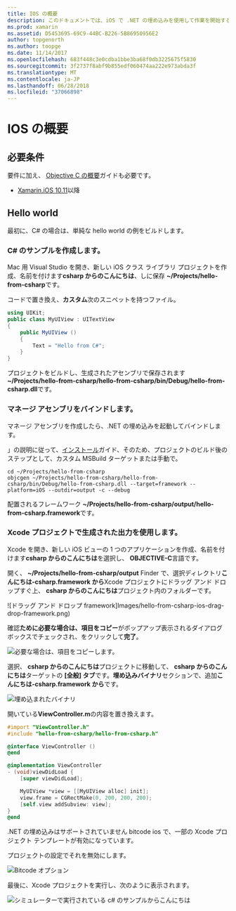```yaml
---
title: IOS の概要
description: このドキュメントでは、iOS で .NET の埋め込みを使用して作業を開始する方法について説明します。 要件について説明し、マネージ アセンブリをバインドし、Xcode プロジェクトで、出力を使用する方法をデモンストレーションするサンプル アプリを表示します。
ms.prod: xamarin
ms.assetid: D5453695-69C9-44BC-B226-5B86950956E2
author: topgenorth
ms.author: toopge
ms.date: 11/14/2017
ms.openlocfilehash: 683f448c3e0cdba1bbe3ba68f0db3225675f5830
ms.sourcegitcommit: 3f2737f8abf9b855edf060474aa222e973abda3f
ms.translationtype: MT
ms.contentlocale: ja-JP
ms.lasthandoff: 06/28/2018
ms.locfileid: "37066898"
---
```

# <a name="getting-started-with-ios"></a>IOS の概要

## <a name="requirements"></a>必要条件

要件に加え、 [Objective C の概要](~/tools/dotnet-embedding/get-started/objective-c/index.md)ガイドも必要です。

* [Xamarin.iOS 10.11](https://visualstudio.microsoft.com/xamarin/)以降

## <a name="hello-world"></a>Hello world

最初に、C# の場合は、単純な hello world の例をビルドします。

### <a name="create-c-sample"></a>C# のサンプルを作成します。

Mac 用 Visual Studio を開き、新しい iOS クラス ライブラリ プロジェクトを作成、名前を付けます**csharp からのこんにちは**、しに保存 **~/Projects/hello-from-csharp**です。

コードで置き換え、**カスタム**次のスニペットを持つファイル。

```csharp
using UIKit;
public class MyUIView : UITextView
{
    public MyUIView ()
    {
        Text = "Hello from C#";
    }
}
```

プロジェクトをビルドし、生成されたアセンブリで保存されます **~/Projects/hello-from-csharp/hello-from-csharp/bin/Debug/hello-from-csharp.dll**です。

### <a name="bind-the-managed-assembly"></a>マネージ アセンブリをバインドします。

マネージ アセンブリを作成したら、.NET の埋め込みを起動してバインドします。

」の説明に従って、[インストール](~/tools/dotnet-embedding/get-started/install/install.md)ガイド、そのため、プロジェクトのビルド後のステップとして、カスタム MSBuild ターゲットまたは手動で。

```shell
cd ~/Projects/hello-from-csharp
objcgen ~/Projects/hello-from-csharp/hello-from-csharp/bin/Debug/hello-from-csharp.dll --target=framework --platform=iOS --outdir=output -c --debug
```

配置されるフレームワーク **~/Projects/hello-from-csharp/output/hello-from-csharp.framework**です。

### <a name="use-the-generated-output-in-an-xcode-project"></a>Xcode プロジェクトで生成された出力を使用します。

Xcode を開き、新しい iOS ビューの 1 つのアプリケーションを作成、名前を付けます**csharp からのこんにちは**を選択し、 **OBJECTIVE-C**言語です。

開く、 **~/Projects/hello-from-csharp/output** Finder で、選択ディレクトリ**こんにちは-csharp.framework から**Xcode プロジェクトにドラッグ アンド ドロップすぐ上、 **csharp からのこんにちは**プロジェクト内のフォルダーです。

![ドラッグ アンド ドロップ framework]Images/hello-from-csharp-ios-drag-drop-framework.png)

確認**ために必要な場合は、項目をコピー**がポップアップ表示されるダイアログ ボックスでチェックされ、をクリックして**完了**。

![必要な場合は、項目をコピーします。](ios-images/hello-from-csharp-ios-copy-items-if-needed.png)

選択、 **csharp からのこんにちは**プロジェクトに移動して、 **csharp からのこんにちは**ターゲットの **[全般] タブ**です。**埋め込みバイナリ**セクションで、追加**こんにちは-csharp.framework から**です。

![埋め込まれたバイナリ](ios-images/hello-from-csharp-ios-embedded-binaries.png)

開いている**ViewController.m**の内容を置き換えます。

```objective-c
#import "ViewController.h"
#include "hello-from-csharp/hello-from-csharp.h"

@interface ViewController ()
@end

@implementation ViewController
- (void)viewDidLoad {
    [super viewDidLoad];

    MyUIView *view = [[MyUIView alloc] init];
    view.frame = CGRectMake(0, 200, 200, 200);
    [self.view addSubview: view];
}
@end
```

.NET の埋め込みはサポートされていません bitcode ios で、一部の Xcode プロジェクト テンプレートが有効になっています。 

プロジェクトの設定でそれを無効にします。

![Bitcode オプション](../../images/ios-bitcode-option.png)

最後に、Xcode プロジェクトを実行し、次のように表示されます。

![シミュレーターで実行されている c# のサンプルからこんにちは](ios-images/hello-from-csharp-ios.png)
